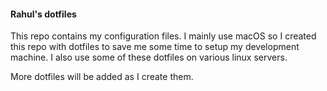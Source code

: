#### Rahul's dotfiles

This repo contains my configuration files. I mainly use macOS so I created this repo with dotfiles to save me some time to setup my development machine. I also use some of these dotfiles on various linux servers.

More dotfiles will be added as I create them.
